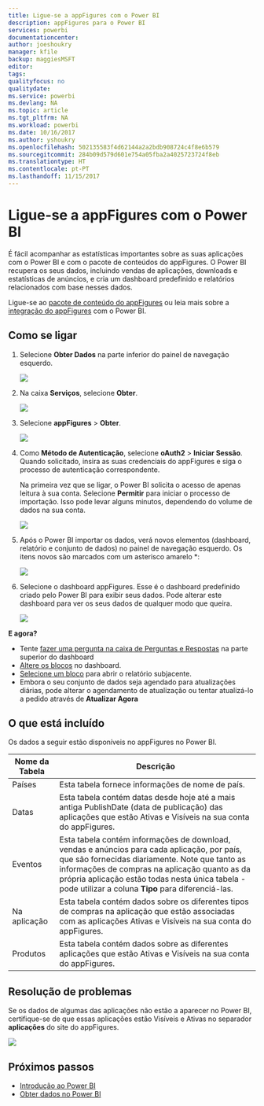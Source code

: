 ```yaml
---
title: Ligue-se a appFigures com o Power BI
description: appFigures para o Power BI
services: powerbi
documentationcenter: 
author: joeshoukry
manager: kfile
backup: maggiesMSFT
editor: 
tags: 
qualityfocus: no
qualitydate: 
ms.service: powerbi
ms.devlang: NA
ms.topic: article
ms.tgt_pltfrm: NA
ms.workload: powerbi
ms.date: 10/16/2017
ms.author: yshoukry
ms.openlocfilehash: 502135583f4d62144a2a2bdb908724c4f8e6b579
ms.sourcegitcommit: 284b09d579d601e754a05fba2a4025723724f8eb
ms.translationtype: HT
ms.contentlocale: pt-PT
ms.lasthandoff: 11/15/2017
---
```

# <a name="connect-to-appfigures-with-power-bi"></a>Ligue-se a appFigures com o Power BI
É fácil acompanhar as estatísticas importantes sobre as suas aplicações com o Power BI e com o pacote de conteúdos do appFigures. O Power BI recupera os seus dados, incluindo vendas de aplicações, downloads e estatísticas de anúncios, e cria um dashboard predefinido e relatórios relacionados com base nesses dados.

Ligue-se ao [pacote de conteúdo do appFigures](https://app.powerbi.com/getdata/services/appfigures) ou leia mais sobre a [integração do appFigures](https://powerbi.microsoft.com/integrations/appfigures) com o Power BI.

## <a name="how-to-connect"></a>Como se ligar
1. Selecione **Obter Dados** na parte inferior do painel de navegação esquerdo.
   
   ![](media/service-connect-to-appfigures/pbi_getdata.png)
2. Na caixa **Serviços**, selecione **Obter**.
   
   ![](media/service-connect-to-appfigures/pbi_getservices.png)
3. Selecione **appFigures** \> **Obter**.
   
   ![](media/service-connect-to-appfigures/appfigures.png)
4. Como **Método de Autenticação**, selecione **oAuth2** \> **Iniciar Sessão**. Quando solicitado, insira as suas credenciais do appFigures e siga o processo de autenticação correspondente.
   
   Na primeira vez que se ligar, o Power BI solicita o acesso de apenas leitura à sua conta. Selecione **Permitir** para iniciar o processo de importação. Isso pode levar alguns minutos, dependendo do volume de dados na sua conta.
   
   ![](media/service-connect-to-appfigures/appfiguresdoc_06.png)
5. Após o Power BI importar os dados, verá novos elementos (dashboard, relatório e conjunto de dados) no painel de navegação esquerdo. Os itens novos são marcados com um asterisco amarelo \*:
   
    ![](media/service-connect-to-appfigures/pbi_appfigures3.png)
6. Selecione o dashboard appFigures. Esse é o dashboard predefinido criado pelo Power BI para exibir seus dados. Pode alterar este dashboard para ver os seus dados de qualquer modo que queira.
   
    ![](media/service-connect-to-appfigures/appfiguresdoc_01.png)

**E agora?**

* Tente [fazer uma pergunta na caixa de Perguntas e Respostas](service-q-and-a.md) na parte superior do dashboard
* [Altere os blocos](service-dashboard-edit-tile.md) no dashboard.
* [Selecione um bloco](service-dashboard-tiles.md) para abrir o relatório subjacente.
* Embora o seu conjunto de dados seja agendado para atualizações diárias, pode alterar o agendamento de atualização ou tentar atualizá-lo a pedido através de **Atualizar Agora**

## <a name="whats-included"></a>O que está incluído
Os dados a seguir estão disponíveis no appFigures no Power BI.

| **Nome da Tabela** | **Descrição** |
| --- | --- |
| Países |Esta tabela fornece informações de nome de país. |
| Datas |Esta tabela contém datas desde hoje até a mais antiga PublishDate (data de publicação) das aplicações que estão Ativas e Visíveis na sua conta do appFigures. |
| Eventos |Esta tabela contém informações de download, vendas e anúncios para cada aplicação, por país, que são fornecidas diariamente. Note que tanto as informações de compras na aplicação quanto as da própria aplicação estão todas nesta única tabela - pode utilizar a coluna <strong>Tipo</strong> para diferenciá-las. |
| Na aplicação |Esta tabela contém dados sobre os diferentes tipos de compras na aplicação que estão associadas com as aplicações Ativas e Visíveis na sua conta do appFigures. |
| Produtos |Esta tabela contém dados sobre as diferentes aplicações que estão Ativas e Visíveis na sua conta do appFigures. |

## <a name="troubleshooting"></a>Resolução de problemas
Se os dados de algumas das aplicações não estão a aparecer no Power BI, certifique-se de que essas aplicações estão Visíveis e Ativas no separador **aplicações** do site do appFigures.

![](media/service-connect-to-appfigures/appfiguresdoc_11.png)

## <a name="next-steps"></a>Próximos passos
* [Introdução ao Power BI](service-get-started.md)
* [Obter dados no Power BI](service-get-data.md)

